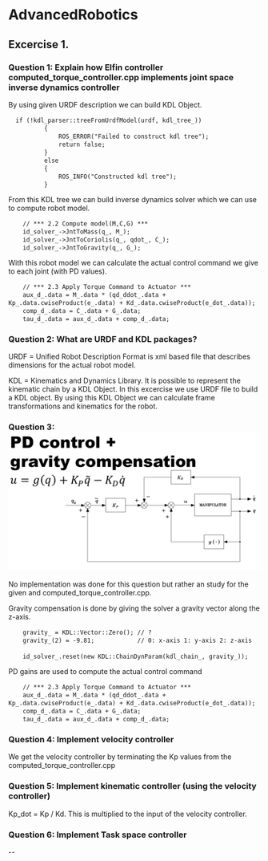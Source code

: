 # AdvancedRobotics

## Excercise 1.

### Question 1: Explain how Elfin controller computed_torque_controller.cpp implements joint space inverse dynamics controller

By using given URDF description we can build KDL Object.

      if (!kdl_parser::treeFromUrdfModel(urdf, kdl_tree_))
              {
                  ROS_ERROR("Failed to construct kdl tree");
                  return false;
              }
              else
              {
                  ROS_INFO("Constructed kdl tree");
              }
        
From this KDL tree we can build inverse dynamics solver which we can use to compute robot model. 

        // *** 2.2 Compute model(M,C,G) ***
        id_solver_->JntToMass(q_, M_);
        id_solver_->JntToCoriolis(q_, qdot_, C_);
        id_solver_->JntToGravity(q_, G_); 

With this robot model we can calculate the actual control command we give to each joint (with PD values).

        // *** 2.3 Apply Torque Command to Actuator ***
        aux_d_.data = M_.data * (qd_ddot_.data + Kp_.data.cwiseProduct(e_.data) + Kd_.data.cwiseProduct(e_dot_.data));
        comp_d_.data = C_.data + G_.data;
        tau_d_.data = aux_d_.data + comp_d_.data;


### Question 2: What are URDF and KDL packages?

URDF = Unified Robot Description Format is xml based file that describes dimensions for the actual robot model.

<link
    name="elfin_base">
    <inertial>
      <origin
        xyz="-0.0319402056221453 0.427120668618383 -5.39351164605318E-06"
        rpy="0 0 0" />
      <mass
        value="4.3052612459755" />
      <inertia
        ixx="0.291480854811486"
        ixy="-0.00222433961096429"
        ixz="-2.01923964457691E-06"
        iyy="0.0113685309214344"
        iyz="-3.62155285906403E-06"
        izz="0.298007263296196" />
    </inertial>
    <visual>
      <origin
        xyz="0 0 0"
        rpy="0 0 0" />
      <geometry>
        <mesh
          filename="package://elfin_description/meshes/elfin3/elfin_base.STL" />
      </geometry>
      <material
        name="metal_white"/>
    </visual>
    <collision>
      <origin
        xyz="0 0 0"
        rpy="0 0 0" />
      <geometry>
        <mesh
          filename="package://elfin_description/meshes/elfin3/elfin_base.STL" />
      </geometry>
    </collision>
  </link>

  
KDL = Kinematics and Dynamics Library. It is possible to represent the kinematic chain by a KDL Object. In this excercise we use URDF file to 
build a KDL object. By using this KDL Object we can calculate frame transformations and kinematics for the robot.

### Question 3: ![alt text](https://github.com/betrri/AdvancedRobotics/blob/master/pd%2Bgrav.png)

No implementation was done for this question but rather an study for the given and computed_torque_controller.cpp.

Gravity compensation is done by giving the solver a gravity vector along the z-axis.

        gravity_ = KDL::Vector::Zero(); // ?
        gravity_(2) = -9.81;            // 0: x-axis 1: y-axis 2: z-axis

        id_solver_.reset(new KDL::ChainDynParam(kdl_chain_, gravity_));
        
PD gains are used to compute the actual control command

        // *** 2.3 Apply Torque Command to Actuator ***
        aux_d_.data = M_.data * (qd_ddot_.data + Kp_.data.cwiseProduct(e_.data) + Kd_.data.cwiseProduct(e_dot_.data));
        comp_d_.data = C_.data + G_.data;
        tau_d_.data = aux_d_.data + comp_d_.data;
        
 ### Question 4: Implement velocity controller
 
 We get the velocity controller by terminating the Kp values from the computed_torque_controller.cpp
 
 ### Question 5: Implement kinematic controller (using the velocity controller)
 
 Kp_dot = Kp / Kd. This is multiplied to the input of the velocity controller.
 
 ### Question 6:  Implement Task space controller

 --


